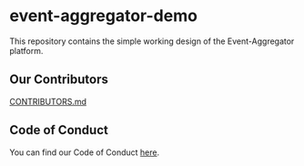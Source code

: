 # event-aggregator-demo

This repository contains the simple working design of the Event-Aggregator platform.

## Our Contributors

[CONTRIBUTORS.md](https://github.com/KamalDGRT/event-aggregator-demo/blob/master/CONTRIBUTORS.md)

## Code of Conduct

You can find our Code of Conduct [here](/CODE_OF_CONDUCT.md).
